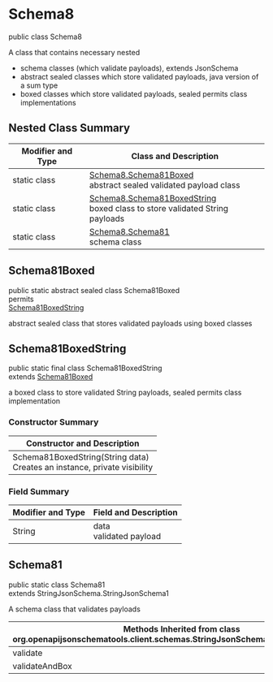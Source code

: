 # Schema8
public class Schema8

A class that contains necessary nested
- schema classes (which validate payloads), extends JsonSchema
- abstract sealed classes which store validated payloads, java version of a sum type
- boxed classes which store validated payloads, sealed permits class implementations

## Nested Class Summary
| Modifier and Type | Class and Description |
| ----------------- | ---------------------- |
| static class | [Schema8.Schema81Boxed](#schema81boxed)<br> abstract sealed validated payload class |
| static class | [Schema8.Schema81BoxedString](#schema81boxedstring)<br> boxed class to store validated String payloads |
| static class | [Schema8.Schema81](#schema81)<br> schema class |

## Schema81Boxed
public static abstract sealed class Schema81Boxed<br>
permits<br>
[Schema81BoxedString](#schema81boxedstring)

abstract sealed class that stores validated payloads using boxed classes

## Schema81BoxedString
public static final class Schema81BoxedString<br>
extends [Schema81Boxed](#schema81boxed)

a boxed class to store validated String payloads, sealed permits class implementation

### Constructor Summary
| Constructor and Description |
| --------------------------- |
| Schema81BoxedString(String data)<br>Creates an instance, private visibility |

### Field Summary
| Modifier and Type | Field and Description |
| ----------------- | ---------------------- |
| String | data<br>validated payload |

## Schema81
public static class Schema81<br>
extends StringJsonSchema.StringJsonSchema1

A schema class that validates payloads

| Methods Inherited from class org.openapijsonschematools.client.schemas.StringJsonSchema.StringJsonSchema1 |
| ------------------------------------------------------------------ |
| validate                                                           |
| validateAndBox                                                     |
